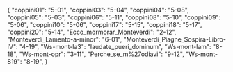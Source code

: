 {
"coppini01": "5-01",
"coppini03": "5-04",
"coppini04": "5-08",
"coppini05": "5-03",
"coppini06": "5-11",
"coppini08": "5-10",
"coppini09": "5-06",
"coppini10": "5-06",
"coppini17": "5-15",
"coppini18": "5-17",
"coppini20": "5-14",
"Ecco_mormorar_Monteverdi": "2-12",
"Monteverdi_Lamento-a-minor": "6-01",
"Monteverdi_Piagne_Sospira-Libro-IV": "4-19",
"Ws-mont-la3": "laudate_pueri_dominum",
"Ws-mont-lam": "8-18",
"Ws-mont-opr": "3-11",
"Perche_se_m%27odiavi": "9-12",
"Ws-mont-819": "8-19",
}

